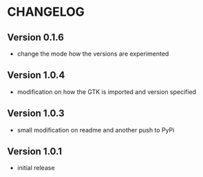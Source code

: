 # CHANGELOG

## Version 0.1.6
- change the mode how the versions are experimented
## Version 1.0.4
- modification on how the GTK is imported and version specified
## Version 1.0.3
- small modification on readme and another push to PyPi
## Version 1.0.1
- initial release
